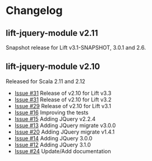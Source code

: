 # Changelog

## lift-jquery-module v2.11 

Snapshot release for Lift v3.1-SNAPSHOT, 3.0.1 and 2.6. 

## lift-jquery-module v2.10

Released for Scala 2.11 and 2.12
- [Issue #31](https://github.com/karma4u101/lift-jquery-module/issues/33) Release of v2.10 for Lift v3.3
- [Issue #31](https://github.com/karma4u101/lift-jquery-module/issues/31) Release of v2.10 for Lift v3.2
- [Issue #29](https://github.com/karma4u101/lift-jquery-module/issues/29) Release of v2.10 for Lift v3.1
- [Issue #16](https://github.com/karma4u101/lift-jquery-module/issues/16) Improving the tests
- [Issue #15](https://github.com/karma4u101/lift-jquery-module/issues/15) Adding JQuery v2.2.4
- [Issue #13](https://github.com/karma4u101/lift-jquery-module/issues/13) Adding JQuery migrate v3.0.0
- [Issue #20](https://github.com/karma4u101/lift-jquery-module/issues/20) Adding JQuery migrate v1.4.1
- [Issue #14](https://github.com/karma4u101/lift-jquery-module/issues/14) Adding JQuery 3.0.0 
- [Issue #12](https://github.com/karma4u101/lift-jquery-module/issues/12) Adding JQuery 3.1.0
- [Issue #24](https://github.com/karma4u101/lift-jquery-module/issues/24) Update/Add documentation

